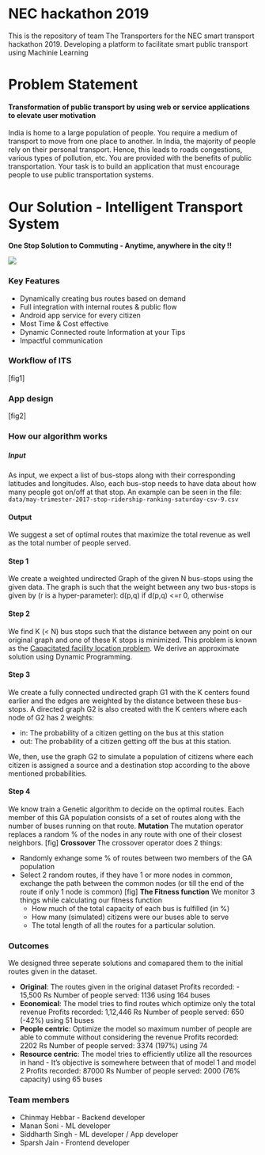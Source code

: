 # NEC hackathon 2019
This is the repository of team The Transporters for the NEC smart transport hackathon 2019.
Developing a platform to facilitate smart public transport using Machinie Learning

# Problem Statement
#### Transformation of public transport by using web or service applications to elevate user motivation
India is home to a large population of people. You require a medium of transport to move from one place to another. In India, the majority of people rely on their personal transport. Hence, this leads to roads congestions, various types of pollution, etc. You are provided with the benefits of public transportation. Your task is to build an application that must encourage people to use public transportation systems.
# Our Solution  - Intelligent Transport System
 **One Stop Solution to Commuting - Anytime, anywhere in the city !!**

![](https://lh5.googleusercontent.com/liHuZj_dpud3T7ga56BUcFx62CmP4-55VJ_w2ITN93Mnp6ncAvK5fEUPfc-h5nLvN_4_SCzWqdwXnBMS0pZt5MnID01O0CZqIEYRCTCnCn2yMZ8YtdJfeECbhJtuWjpaBkZmQzlNEnY)
### Key Features
-   Dynamically creating bus routes based on demand
-   Full integration with internal routes & public flow
-   Android app service for every citizen
-   Most Time & Cost effective
-   Dynamic Connected route Information at your Tips
-   Impactful communication

### Workflow of ITS
[fig1]

###  App design
[fig2]

### How our algorithm works
##### Input
As input, we expect a list of bus-stops along with their corresponding latitudes and longitudes. Also, each bus-stop needs to have data about how many people got on/off at that stop. An example can be seen in the file: ``data/may-trimester-2017-stop-ridership-ranking-saturday-csv-9.csv``
#### Output
We suggest a set of optimal routes that maximize the total revenue as well as the total number of people served.

#### Step 1
We create a weighted undirected Graph of the given N bus-stops using the given data. The graph is such that the weight between any two bus-stops is given by (r is a hyper-parameter): 
d(p,q) if d(p,q) <=r
0,         otherwise

#### Step 2
We find K (< N) bus stops such that the distance between any point on our original graph and one of these K stops is minimized.
This problem is known as the [Capacitated facility location problem]([https://en.wikipedia.org/wiki/Facility_location_problem](https://en.wikipedia.org/wiki/Facility_location_problem)). We derive an approximate solution using Dynamic Programming.

#### Step 3
We create a fully connected undirected graph G1 with the K centers found earlier and the edges are weighted by the distance between these bus-stops.
 A directed graph G2 is also created with the K centers where each node of G2 has 2 weights:
 * in: The probability of a citizen getting on the bus at this station
 * out: The probability of a citizen getting off the bus at this station.
 
We, then, use the graph G2 to simulate a population of citizens where each citizen is assigned a source and a destination stop according to the above mentioned probabilities.

#### Step 4
We know train a Genetic algorithm to decide on the optimal routes.
Each member of this GA population consists of a set of routes along with the number of buses running on that route.
**Mutation**
The mutation operator replaces a random % of the nodes in any route with one of their closest neighbors.
[fig]
**Crossover**
The crossover operator does 2 things:
* Randomly exhange some % of routes between two members of the GA population
* Select 2 random routes, if they have 1 or more nodes in common, exchange the path between the common nodes (or till the end of the route if only 1 node is common)
[fig]
  **The Fitness function**
  We monitor 3 things while calculating our fitness function
  * How much of the total capacity of each bus is fulfilled (in %)
  * How many (simulated) citizens were our buses able to serve
  * The total length of all the routes for a particular solution.

### Outcomes
We designed three seperate solutions and comapared them to the initial routes given in the dataset.
* **Original**: The routes given in the original dataset
	Profits recorded: - 15,500 Rs
	Number of people served: 1136 using 164 buses
* **Economical**: The model tries to find routes which optimize only the total revenue
	Profits recorded: 1,12,446 Rs
	Number of people served: 650 (-42%) using 51 buses
* **People centric**: Optimize the model so maximum number of people are able to commute without considering the revenue
	Profits recorded: 2202 Rs
	Number of people served: 3374 (197%) using 74
* **Resource centric**: The model tries to efficiently utilize all the resources in hand - It’s objective is somewhere between that of model 1 and model 2
	Profits recorded: 87000 Rs
	Number of people served: 2000 (76% capacity) using 65 buses

### Team members
* Chinmay Hebbar - Backend developer
* Manan Soni - ML developer
* Siddharth Singh - ML developer / App developer
* Sparsh Jain - Frontend developer
